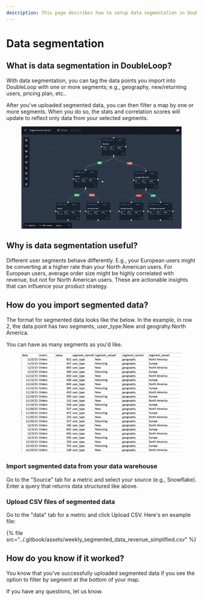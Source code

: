 ```yaml
---
description: This page describes how to setup data segmentation in DoubleLoop.
---
```


# Data segmentation

## What is data segmentation in DoubleLoop?

With data segmentation, you can tag the data points you import into DoubleLoop with one or more segments; e.g., geography, new/returning users, pricing plan, etc..

After you've uploaded segmented data, you can then filter a map by one or more segments. When you do so, the stats and correlation scores will update to reflect only data from your selected segments.

<figure><img src="../.gitbook/assets/CleanShot 2024-01-24 at 23.19.04.gif" alt=""><figcaption></figcaption></figure>

## Why is data segmentation useful?

Different user segments behave differently. E.g., your European users might be converting at a higher rate than your North American users. For European users, average order size might be highly correlated with revenue, but not for North American users. These are actionable insights that can influence your product strategy.

## How do you import segmented data?

The format for segmented data looks like the below. In the example, in row 2, the data point has two segments, user\_type:New and geograhy:North America.

You can have as many segments as you'd like.

<figure><img src="../.gitbook/assets/CleanShot 2024-01-24 at 23.28.05@2x.png" alt=""><figcaption></figcaption></figure>

### Import segmented data from your data warehouse

Go to the "Source" tab for a metric and select your source (e.g., Snowflake). Enter a query that returns data structured like above.

### Upload CSV files of segmented data

Go to the "data" tab for a metric and click Upload CSV. Here's en example file:

{% file src="../.gitbook/assets/weekly_segmented_data_revenue_simplified.csv" %}

## How do you know if it worked?

You know that you've successfully uploaded segmented data if you see the option to filter by segment at the bottom of your map.

If you have any questions, let us know.
